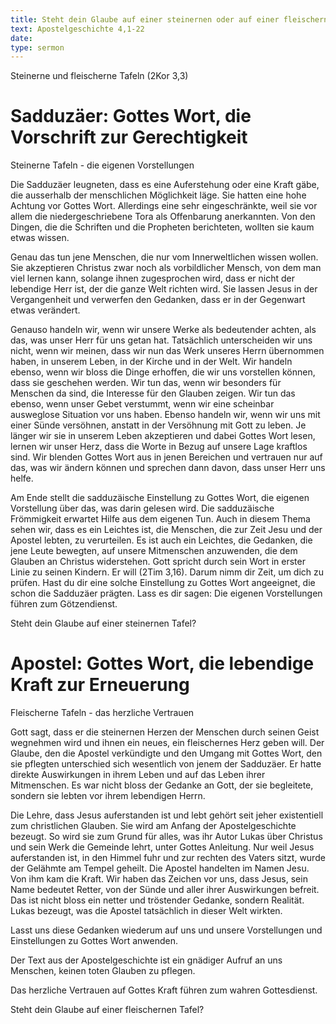 ```yaml
---
title: Steht dein Glaube auf einer steinernen oder auf einer fleischernen Tafel?
text: Apostelgeschichte 4,1-22
date: 
type: sermon
---
```


Steinerne und fleischerne Tafeln (2Kor 3,3)

# Sadduzäer: Gottes Wort, die Vorschrift zur Gerechtigkeit

Steinerne Tafeln - die eigenen Vorstellungen

Die Sadduzäer leugneten, dass es eine Auferstehung oder eine Kraft gäbe, die ausserhalb der menschlichen Möglichkeit läge. Sie hatten eine hohe Achtung vor Gottes Wort. Allerdings eine sehr eingeschränkte, weil sie vor allem die niedergeschriebene Tora als Offenbarung anerkannten. Von den Dingen, die die Schriften und die Propheten berichteten, wollten sie kaum etwas wissen.

Genau das tun jene Menschen, die nur vom Innerweltlichen wissen wollen. Sie akzeptieren Christus zwar noch als vorbildlicher Mensch, von dem man viel lernen kann, solange ihnen zugesprochen wird, dass er nicht der lebendige Herr ist, der die ganze Welt richten wird. Sie lassen Jesus in der Vergangenheit und verwerfen den Gedanken, dass er in der Gegenwart etwas verändert.

Genauso handeln wir, wenn wir unsere Werke als bedeutender achten, als das, was unser Herr für uns getan hat. Tatsächlich unterscheiden wir uns nicht, wenn wir meinen, dass wir nun das Werk unseres Herrn übernommen haben, in unserem Leben, in der Kirche und in der Welt. Wir handeln ebenso, wenn wir bloss die Dinge erhoffen, die wir uns vorstellen können, dass sie geschehen werden. Wir tun das, wenn wir besonders für Menschen da sind, die Interesse für den Glauben zeigen. Wir tun das ebenso, wenn unser Gebet verstummt, wenn wir eine scheinbar ausweglose Situation vor uns haben. Ebenso handeln wir, wenn wir uns mit einer Sünde versöhnen, anstatt in der Versöhnung mit Gott zu leben. Je länger wir sie in unserem Leben akzeptieren und dabei Gottes Wort lesen, lernen wir unser Herz, dass die Worte in Bezug auf unsere Lage kraftlos sind. Wir blenden Gottes Wort aus in jenen Bereichen und vertrauen nur auf das, was wir ändern können und sprechen dann davon, dass unser Herr uns helfe.

Am Ende stellt die sadduzäische Einstellung zu Gottes Wort, die eigenen Vorstellung über das, was darin gelesen wird. Die sadduzäische Frömmigkeit erwartet Hilfe aus dem eigenen Tun. Auch in diesem Thema sehen wir, dass es ein Leichtes ist, die Menschen, die zur Zeit Jesu und der Apostel lebten, zu verurteilen. Es ist auch ein Leichtes, die Gedanken, die jene Leute bewegten, auf unsere Mitmenschen anzuwenden, die dem Glauben an Christus widerstehen. Gott spricht durch sein Wort in erster Linie zu seinen Kindern. Er will (2Tim 3,16). Darum nimm dir Zeit, um dich zu prüfen. Hast du dir eine solche Einstellung zu Gottes Wort angeeignet, die schon die Sadduzäer prägten. Lass es dir sagen: Die eigenen Vorstellungen führen zum Götzendienst.

Steht dein Glaube auf einer steinernen Tafel?


# Apostel: Gottes Wort, die lebendige Kraft zur Erneuerung

Fleischerne Tafeln - das herzliche Vertrauen

Gott sagt, dass er die steinernen Herzen der Menschen durch seinen Geist wegnehmen wird und ihnen ein neues, ein fleischernes Herz geben will. Der Glaube, den die Apostel verkündigte und den Umgang mit Gottes Wort, den sie pflegten unterschied sich wesentlich von jenem der Sadduzäer. Er hatte direkte Auswirkungen in ihrem Leben und auf das Leben ihrer Mitmenschen. Es war nicht bloss der Gedanke an Gott, der sie begleitete, sondern sie lebten vor ihrem lebendigen Herrn.

Die Lehre, dass Jesus auferstanden ist und lebt gehört seit jeher existentiell zum christlichen Glauben. Sie wird am Anfang der Apostelgeschichte bezeugt. So wird sie zum Grund für alles, was ihr Autor Lukas über Christus und sein Werk die Gemeinde lehrt, unter Gottes Anleitung. Nur weil Jesus auferstanden ist, in den Himmel fuhr und zur rechten des Vaters sitzt, wurde der Gelähmte am Tempel geheilt. Die Apostel handelten im Namen Jesu. Von ihm kam die Kraft. Wir haben das Zeichen vor uns, dass Jesus, sein Name bedeutet Retter, von der Sünde und aller ihrer Auswirkungen befreit. Das ist nicht bloss ein netter und tröstender Gedanke, sondern Realität. Lukas bezeugt, was die Apostel tatsächlich in dieser Welt wirkten.

Lasst uns diese Gedanken wiederum auf uns und unsere Vorstellungen und Einstellungen zu Gottes Wort anwenden.

Der Text aus der Apostelgeschichte ist ein gnädiger Aufruf an uns Menschen, keinen toten Glauben zu pflegen.

Das herzliche Vertrauen auf Gottes Kraft führen zum wahren Gottesdienst.

Steht dein Glaube auf einer fleischernen Tafel?

